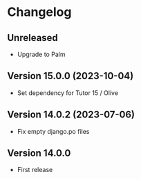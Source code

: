 # Changelog

## Unreleased
- Upgrade to Palm


## Version 15.0.0 (2023-10-04)
- Set dependency for Tutor 15 / Olive

## Version 14.0.2 (2023-07-06)
- Fix empty django.po files

## Version 14.0.0
- First release